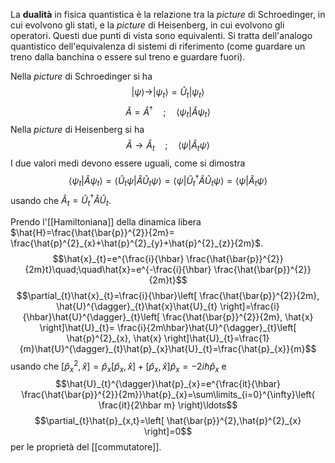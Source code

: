 La **dualità** in fisica quantistica è la relazione tra la *picture* di Schroedinger, in cui evolvono gli stati, e la *picture* di Heisenberg, in cui evolvono gli operatori. Questi due punti di vista sono equivalenti. Si tratta dell'analogo quantistico dell'equivalenza di sistemi di riferimento (come guardare un treno dalla banchina o essere sul treno e guardare fuori).

Nella *picture* di Schroedinger si ha
$$|\psi\rangle \rightarrow |\psi_{t}\rangle=\hat{U}_{t}|\psi_{t}\rangle$$
$$\hat{A}=\hat{A}^{\dagger}\quad;\quad \langle \psi_{t}|\hat{A}\psi_{t}\rangle$$
Nella *picture* di Heisenberg si ha
$$\hat{A}\rightarrow\hat{A}_{t}\quad;\quad \langle \psi|\hat{A}_{t}\psi\rangle$$
I due valori medi devono essere uguali, come si dimostra
$$\langle \psi_{t}|\hat{A}\psi_{t}\rangle=\langle \hat{U}_{t}\psi|\hat{A}\hat{U}_{t}\psi\rangle=\langle \psi|\hat{U}_{t}^{\dagger}\hat{A}\hat{U}_{t}\psi\rangle=\langle \psi|\hat{A}_{t}\psi\rangle$$
usando che $\hat{A}_{t}=\hat{U}_{t}^{\dagger}\hat{A}\hat{U}_{t}$.

Prendo l'[[Hamiltoniana]] della dinamica libera $\hat{H}=\frac{\hat{\bar{p}}^{2}}{2m}= \frac{\hat{p}^{2}_{x}+\hat{p}^{2}_{y}+\hat{p}^{2}_{z}}{2m}$.
$$\hat{x}_{t}=e^{\frac{i}{\hbar} \frac{\hat{\bar{p}}^{2}}{2m}t}\quad;\quad\hat{x}=e^{-\frac{i}{\hbar} \frac{\hat{\bar{p}}^{2}}{2m}t}$$
$$\partial_{t}\hat{x}_{t}=\frac{i}{\hbar}\left[ \frac{\hat{\bar{p}}^{2}}{2m}, \hat{U}^{\dagger}_{t}\hat{x}\hat{U}_{t} \right]=\frac{i}{\hbar}\hat{U}^{\dagger}_{t}\left[ \frac{\hat{\bar{p}}^{2}}{2m}, \hat{x} \right]\hat{U}_{t}= \frac{i}{2m\hbar}\hat{U}^{\dagger}_{t}\left[ \hat{p}^{2}_{x}, \hat{x} \right]\hat{U}_{t}=\frac{1}{m}\hat{U}^{\dagger}_{t}\hat{p}_{x}\hat{U}_{t}=\frac{\hat{p}_{x}}{m}$$
usando che $[\hat{p}^{2}_{x}, \hat{x}]=\hat{p}_{x}[\hat{p}_{x},\hat{x}]+[\hat{p}_{x},\hat{x}]\hat{p}_{x}=-2i\hbar \hat{p}_{x}$ e
$$\hat{U}_{t}^{\dagger}\hat{p}_{x}=e^{\frac{it}{\hbar} \frac{\hat{\bar{p}}^{2}}{2m}}\hat{p}_{x}=\sum\limits_{i=0}^{\infty}\left( \frac{it}{2\hbar m} \right)\ldots$$
$$\partial_{t}\hat{p}_{x,t}=\left[ \hat{\bar{p}}^{2},\hat{p}^{2}_{x} \right]=0$$
per le proprietà del [[commutatore]].
